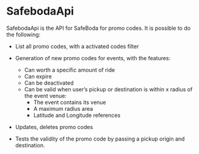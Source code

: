 # SafebodaApi

SafebodaApi is the API for SafeBoda for promo codes. It is possible to do the following:

* List all promo codes, with a activated codes filter

* Generation of new promo codes for events, with the features:
  * Can worth a specific amount of ride
  * Can expire
  * Can be deactivated
  * Can be valid when user’s pickup or destination is within x radius of the event venue:
    * The event contains its venue
    * A maximum radius area
    * Latitude and Longitude references

* Updates, deletes promo codes

* Tests the validity of the promo code by passing a pickup origin and destination. 

